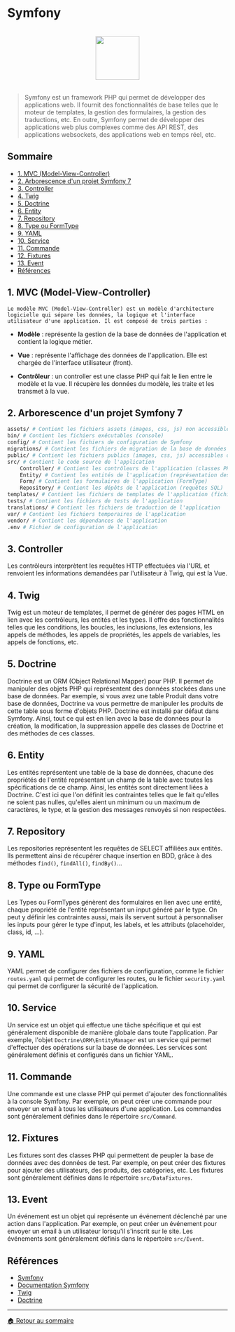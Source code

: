 # Symfony

<br>

<center>
<img src="https://symfony.com/logos/symfony_black_03.png" width="100">
</center>

<br>

> Symfony est un framework PHP qui permet de développer des applications web. Il fournit des fonctionnalités de base telles que le moteur de templates, la gestion des formulaires, la gestion des traductions, etc. En outre, Symfony permet de développer des applications web plus complexes comme des API REST, des applications websockets, des applications web en temps réel, etc.

## Sommaire

-   [1. MVC (Model-View-Controller)](#1-mvc-model-view-controller)
-   [2. Arborescence d'un projet Symfony 7](#2-arborescence-dun-projet-symfony-7)
-   [3. Controller](#3-controller)
-   [4. Twig](#4-twig)
-   [5. Doctrine](#5-doctrine)
-   [6. Entity](#6-entity)
-   [7. Repository](#7-repository)
-   [8. Type ou FormType](#8-type-ou-formtype)
-   [9. YAML](#9-yaml)
-   [10. Service](#10-service)
-   [11. Commande](#11-commande)
-   [12. Fixtures](#12-fixtures)
-   [13. Event](#13-event)
-   [Références](#références)

## 1. MVC (Model-View-Controller)

    Le modèle MVC (Model-View-Controller) est un modèle d'architecture logicielle qui sépare les données, la logique et l'interface utilisateur d'une application. Il est composé de trois parties :

-   **Modèle** : représente la gestion de la base de données de l'application et contient la logique métier.

-   **Vue** : représente l'affichage des données de l'application. Elle est chargée de l'interface utilisateur (front).

-   **Contrôleur** : un controller est une classe PHP qui fait le lien entre le modèle et la vue. Il récupère les données du modèle, les traite et les transmet à la vue.

## 2. Arborescence d'un projet Symfony 7

```bash
assets/ # Contient les fichiers assets (images, css, js) non accessibles depuis le navigateur
bin/ # Contient les fichiers exécutables (console)
config/ # Contient les fichiers de configuration de Symfony
migrations/ # Contient les fichiers de migration de la base de données
public/ # Contient les fichiers publics (images, css, js) accessibles depuis le navigateur
src/ # Contient le code source de l'application
    Controller/ # Contient les contrôleurs de l'application (classes PHP)
    Entity/ # Contient les entités de l'application (représentation des tables de la base de données)
    Form/ # Contient les formulaires de l'application (FormType)
    Repository/ # Contient les dépôts de l'application (requêtes SQL)
templates/ # Contient les fichiers de templates de l'application (fichiers Twig)
tests/ # Contient les fichiers de tests de l'application
translations/ # Contient les fichiers de traduction de l'application
var/ # Contient les fichiers temporaires de l'application
vendor/ # Contient les dépendances de l'application
.env # Fichier de configuration de l'application
```

## 3. Controller

Les contrôleurs interprètent les requêtes HTTP effectuées via l'URL et renvoient les informations demandées par l'utilisateur à Twig, qui est la Vue.

## 4. Twig

Twig est un moteur de templates, il permet de générer des pages HTML en lien avec les contrôleurs, les entités et les types. Il offre des fonctionnalités telles que les conditions, les boucles, les inclusions, les extensions, les appels de méthodes, les appels de propriétés, les appels de variables, les appels de fonctions, etc.

## 5. Doctrine

Doctrine est un ORM (Object Relational Mapper) pour PHP. Il permet de manipuler des objets PHP qui représentent des données stockées dans une base de données. Par exemple, si vous avez une table Produit dans votre base de données, Doctrine va vous permettre de manipuler les produits de cette table sous forme d'objets PHP. Doctrine est installé par défaut dans Symfony. Ainsi, tout ce qui est en lien avec la base de données pour la création, la modification, la suppression appelle des classes de Doctrine et des méthodes de ces classes.

## 6. Entity

Les entités représentent une table de la base de données, chacune des propriétés de l'entité représentant un champ de la table avec toutes les spécifications de ce champ. Ainsi, les entités sont directement liées à Doctrine. C'est ici que l'on définit les contraintes telles que le fait qu'elles ne soient pas nulles, qu'elles aient un minimum ou un maximum de caractères, le type, et la gestion des messages renvoyés si non respectées.

## 7. Repository

Les repositories représentent les requêtes de SELECT affiliées aux entités. Ils permettent ainsi de récupérer chaque insertion en BDD, grâce à des méthodes `find()`, `findAll()`, `findBy()`...

## 8. Type ou FormType

Les Types ou FormTypes génèrent des formulaires en lien avec une entité, chaque propriété de l'entité représentant un input généré par le type. On peut y définir les contraintes aussi, mais ils servent surtout à personnaliser les inputs pour gérer le type d'input, les labels, et les attributs (placeholder, class, id, ...).

## 9. YAML

YAML permet de configurer des fichiers de configuration, comme le fichier `routes.yaml` qui permet de configurer les routes, ou le fichier `security.yaml` qui permet de configurer la sécurité de l'application.

## 10. Service

Un service est un objet qui effectue une tâche spécifique et qui est généralement disponible de manière globale dans toute l'application. Par exemple, l'objet `Doctrine\ORM\EntityManager` est un service qui permet d'effectuer des opérations sur la base de données. Les services sont généralement définis et configurés dans un fichier YAML.

## 11. Commande

Une commande est une classe PHP qui permet d'ajouter des fonctionnalités à la console Symfony. Par exemple, on peut créer une commande pour envoyer un email à tous les utilisateurs d'une application. Les commandes sont généralement définies dans le répertoire `src/Command`.

## 12. Fixtures

Les fixtures sont des classes PHP qui permettent de peupler la base de données avec des données de test. Par exemple, on peut créer des fixtures pour ajouter des utilisateurs, des produits, des catégories, etc. Les fixtures sont généralement définies dans le répertoire `src/DataFixtures`.

## 13. Event

Un événement est un objet qui représente un événement déclenché par une action dans l'application. Par exemple, on peut créer un événement pour envoyer un email à un utilisateur lorsqu'il s'inscrit sur le site. Les événements sont généralement définis dans le répertoire `src/Event`.

## Références

-   [Symfony](https://symfony.com/)
-   [Documentation Symfony](https://symfony.com/doc/current/index.html)
-   [Twig](https://twig.symfony.com/)
-   [Doctrine](https://www.doctrine-project.org/)

---

[🏠 Retour au sommaire](#)

